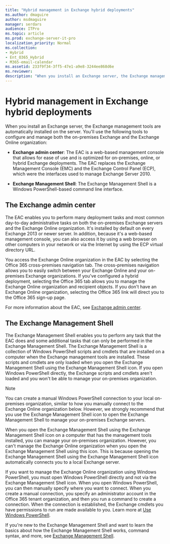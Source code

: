 ```yaml
---
title: "Hybrid management in Exchange hybrid deployments"
ms.author: dmaguire
author: msdmaguire
manager: serdars
audience: ITPro
ms.topic: article
ms.prod: exchange-server-it-pro
localization_priority: Normal
ms.collection:
- Hybrid
- Ent_O365_Hybrid
- M365-email-calendar
ms.assetid: 233f9f34-3ff5-47e1-a9e8-3244ee868d6e
ms.reviewer: 
description: "When you install an Exchange server, the Exchange management tools are automatically installed on the server. You'll use the following tools to configure and manage both the on-premises Exchange and the Exchange Online organization:"
---
```


# Hybrid management in Exchange hybrid deployments

When you install an Exchange server, the Exchange management tools are automatically installed on the server. You'll use the following tools to configure and manage both the on-premises Exchange and the Exchange Online organization:

- **Exchange admin center**: The EAC is a web-based management console that allows for ease of use and is optimized for on-premises, online, or hybrid Exchange deployments. The EAC replaces the Exchange Management Console (EMC) and the Exchange Control Panel (ECP), which were the interfaces used to manage Exchange Server 2010.

- **Exchange Management Shell**: The Exchange Management Shell is a Windows PowerShell-based command line interface.

## The Exchange admin center

The EAC enables you to perform many deployment tasks and most common day-to-day administrative tasks on both the on-premises Exchange servers and the Exchange Online organization. It's installed by default on every Exchange 2013 or newer server. In addition, because it's a web-based management console, you can also access it by using a web browser on other computers in your network or via the Internet by using the ECP virtual directory URL.

You access the Exchange Online organization in the EAC by selecting the Office 365 cross-premises navigation tab. The cross-premises navigation allows you to easily switch between your Exchange Online and your on-premises Exchange organizations. If you've configured a hybrid deployment, selecting the Office 365 tab allows you to manage the Exchange Online organization and recipient objects. If you don't have an Exchange Online organization, selecting the Office 365 link will direct you to the Office 365 sign-up page.

For more information about the EAC, see [Exchange admin center](http://technet.microsoft.com/library/a9aea11a-6ba3-4f4a-a76e-79072e7cfc7d.aspx).

## The Exchange Management Shell

The Exchange Management Shell enables you to perform any task that the EAC does and some additional tasks that can only be performed in the Exchange Management Shell. The Exchange Management Shell is a collection of Windows PowerShell scripts and cmdlets that are installed on a computer when the Exchange management tools are installed. These scripts and cmdlets are only loaded when you open the Exchange Management Shell using the Exchange Management Shell icon. If you open Windows PowerShell directly, the Exchange scripts and cmdlets aren't loaded and you won't be able to manage your on-premises organization.

> [!NOTE]
> You can create a manual Windows PowerShell connection to your local on-premises organization, similar to how you manually connect to the Exchange Online organization below. However, we strongly recommend that you use the Exchange Management Shell icon to open the Exchange Management Shell to manage your on-premises Exchange servers.

When you open the Exchange Management Shell using the Exchange Management Shell icon on a computer that has the management tools installed, you can manage your on-premises organization. However, you can't manage the Exchange Online organization when you open the Exchange Management Shell using this icon. This is because opening the Exchange Management Shell using the Exchange Management Shell icon automatically connects you to a local Exchange server.

If you want to manage the Exchange Online organization using Windows PowerShell, you must open Windows PowerShell directly and not via the Exchange Management Shell icon. When you open Windows PowerShell, you can then manually specify where you want to connect. When you create a manual connection, you specify an administrator account in the Office 365 tenant organization, and then you run a command to create a connection. When the connection is established, the Exchange cmdlets you have permissions to run are made available to you. Learn more at [Use Windows PowerShell](https://go.microsoft.com/fwlink/p/?LinkId=209660).

If you're new to the Exchange Management Shell and want to learn the basics about how the Exchange Management Shell works, command syntax, and more, see [Exchange Management Shell](http://technet.microsoft.com/library/925ad66f-2f05-4269-9923-c353d9c19312.aspx).
